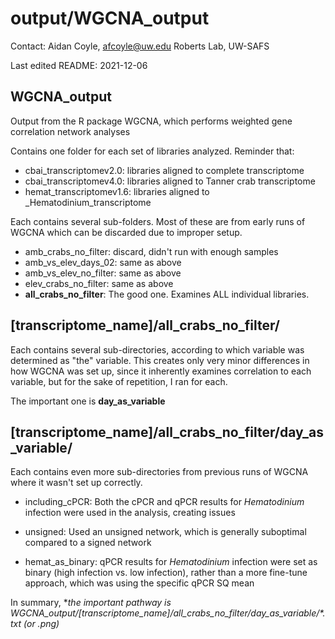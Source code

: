 # output/WGCNA_output

Contact: Aidan Coyle, afcoyle@uw.edu
Roberts Lab, UW-SAFS

Last edited README: 2021-12-06

## WGCNA_output

Output from the R package WGCNA, which performs weighted gene correlation network analyses

Contains one folder for each set of libraries analyzed. Reminder that:
- cbai_transcriptomev2.0: libraries aligned to complete transcriptome
- cbai_transcriptomev4.0: libraries aligned to Tanner crab transcriptome
- hemat_transcriptomev1.6: libraries aligned to _Hematodinium_transcriptome

Each contains several sub-folders. Most of these are from early runs of WGCNA which can be discarded due to improper setup.
- amb_crabs_no_filter: discard, didn't run with enough samples
- amb_vs_elev_days_02: same as above
- amb_vs_elev_no_filter: same as above
- elev_crabs_no_filter: same as above
- **all_crabs_no_filter**: The good one. Examines ALL individual libraries.

## [transcriptome_name]/all_crabs_no_filter/

Each contains several sub-directories, according to which variable was determined as "the" variable. This creates only very minor differences in how WGCNA was set up, since it inherently examines correlation to each variable, but for the sake of repetition, I ran for each.

The important one is **day_as_variable**

## [transcriptome_name]/all_crabs_no_filter/day_as_variable/

Each contains even more sub-directories from previous runs of WGCNA where it wasn't set up correctly. 
- including_cPCR: Both the cPCR and qPCR results for _Hematodinium_ infection were used in the analysis, creating issues

- unsigned: Used an unsigned network, which is generally suboptimal compared to a signed network

- hemat_as_binary: qPCR results for _Hematodinium_ infection were set as binary (high infection vs. low infection), rather than a more  fine-tune approach, which was using the specific qPCR SQ mean

In summary, **the important pathway is WGCNA_output/[transcriptome_name]/all_crabs_no_filter/day_as_variable/*.txt (or *.png)**
